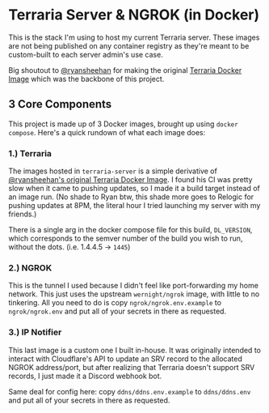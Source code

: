 # Terraria Server & NGROK (in Docker)

This is the stack I'm using to host my current Terraria server. These images are not being published on any container registry as they're meant to be custom-built to each server admin's use case.

Big shoutout to [@ryansheehan](https://github.com/ryansheehan) for making the original [Terraria Docker Image](https://github.com/ryansheehan/terraria) which was the backbone of this project.

## 3 Core Components

This project is made up of 3 Docker images, brought up using `docker compose`. Here's a quick rundown of what each image does:

### 1.) Terraria

The images hosted in `terraria-server` is a simple derivative of [@ryansheehan's original Terraria Docker Image](https://github.com/ryansheehan/terraria). I found his CI was pretty slow when it came to pushing updates, so I made it a build target instead of an image run. (No shade to Ryan btw, this shade more goes to Relogic for pushing updates at 8PM, the literal hour I tried launching my server with my friends.)

There is a single arg in the docker compose file for this build, `DL_VERSION`, which corresponds to the semver number of the build you wish to run, without the dots. (i.e. 1.4.4.5 -> `1445`)

### 2.) NGROK

This is the tunnel I used because I didn't feel like port-forwarding my home network. This just uses the upstream `wernight/ngrok` image, with little to no tinkering. All you need to do is copy `ngrok/ngrok.env.example` to `ngrok/ngrok.env` and put all of your secrets in there as requested.

### 3.) IP Notifier

This last image is a custom one I built in-house. It was originally intended to interact with Cloudflare's API to update an SRV record to the allocated NGROK address/port, but after realizing that Terraria doesn't support SRV records, I just made it a Discord webhook bot.

Same deal for config here: copy `ddns/ddns.env.example` to `ddns/ddns.env` and put all of your secrets in there as requested.
